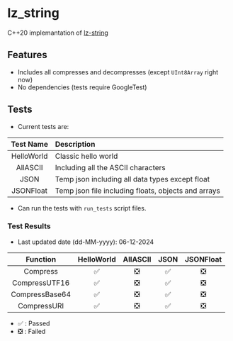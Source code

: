 # lz_string

C++20 implemantation of [lz-string](https://github.com/pieroxy/lz-string)

## Features
- Includes all compresses and decompresses (except ```UInt8Array``` right now)
- No dependencies (tests require GoogleTest)

## Tests
- Current tests are:

| Test Name  | Description                                         |
| :--------: | :-------------------------------------------------- |
| HelloWorld | Classic hello world                                 |
|  AllASCII  | Including all the ASCII characters                  |
|    JSON    | Temp json including all data types except float     |
| JSONFloat  | Temp json file including floats, objects and arrays |

- Can run the tests with ```run_tests``` script files.

### Test Results

- Last updated date (dd-MM-yyyy): 06-12-2024

|    Function    | HelloWorld | AllASCII | JSON  | JSONFloat |
| :------------: | :--------: | :------: | :---: | :-------: |
|    Compress    |     ✅      |    ❎     |   ✅   |     ❎     |
| CompressUTF16  |     ✅      |    ❎     |   ✅   |     ❎     |
| CompressBase64 |     ✅      |    ❎     |   ✅   |     ❎     |
|  CompressURI   |     ✅      |    ❎     |   ✅   |     ❎     |

- ✅ : Passed 
- ❎ : Failed   
